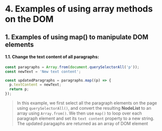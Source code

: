 # 4. Examples of using array methods on the DOM

## 1. Examples of using map() to manipulate DOM elements

#### 1.1. Change the text content of all paragraphs:

```Javascript
const paragraphs = Array.from(document.querySelectorAll('p'));
const newText = 'New text content';

const updatedParagraphs = paragraphs.map((p) => {
  p.textContent = newText;
  return p;
});
```

> In this example, we first select all the paragraph elements on the page using `querySelectorAll()`, and convert the
resulting **NodeList** to an array using `Array.from()`. We then use `map()` to loop over each paragraph element 
and set its `text
content` property to a new string. The updated paragaphs are returned as an array of DOM element
